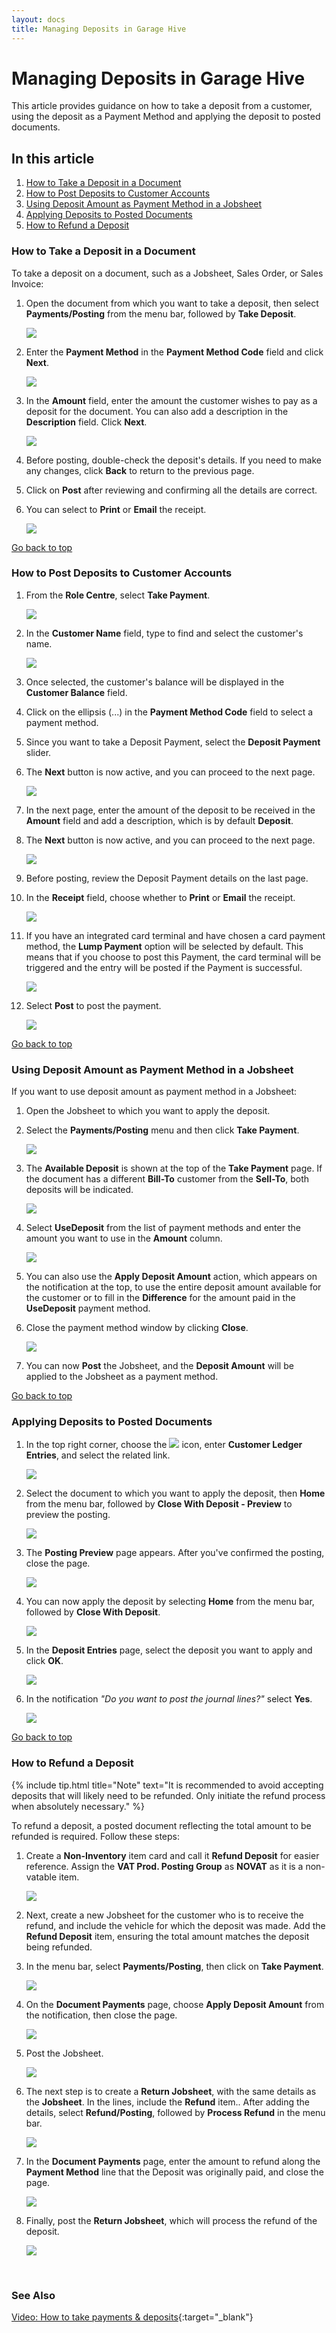 ```yaml
---
layout: docs
title: Managing Deposits in Garage Hive
---
```


<a name="top"></a>

# Managing Deposits in Garage Hive
This article provides guidance on how to take a deposit from a customer, using the deposit as a Payment Method and applying the deposit to posted documents.

## In this article
1. [How to Take a Deposit in a Document](#how-to-take-a-deposit-in-a-document)
2. [How to Post Deposits to Customer Accounts](#how-to-post-deposits-to-customer-accounts)
3. [Using Deposit Amount as Payment Method in a Jobsheet](#using-deposit-amount-as-payment-method-in-a-jobsheet)
4. [Applying Deposits to Posted Documents](#applying-deposits-to-posted-documents)
5. [How to Refund a Deposit](#how-to-refund-a-deposit)

### How to Take a Deposit in a Document
To take a deposit on a document, such as a Jobsheet, Sales Order, or Sales Invoice:
1. Open the document from which you want to take a deposit, then select **Payments/Posting** from the menu bar, followed by **Take Deposit**.

   ![](media/garagehive-take-deposit-in-a-document1.png)

2. Enter the **Payment Method** in the **Payment Method Code** field and click **Next**.

   ![](media/garagehive-take-deposit-in-a-document2.png)

3. In the **Amount** field, enter the amount the customer wishes to pay as a deposit for the document. You can also add a description in the **Description** field. Click **Next**.

   ![](media/garagehive-take-deposit-in-a-document3.png)

4. Before posting, double-check the deposit's details. If you need to make any changes, click **Back** to return to the previous page.
5. Click on **Post** after reviewing and confirming all the details are correct.
6. You can select to **Print** or **Email** the receipt.

   ![](media/garagehive-take-deposit-in-a-document4.png)

[Go back to top](#top)

### How to Post Deposits to Customer Accounts
1. From the **Role Centre**, select **Take Payment**.

   ![](media/take-payment-home.png)

1. In the **Customer Name** field, type to find and select the customer's name.

   ![](media/take-payment-customer.png)

1. Once selected, the customer's balance will be displayed in the **Customer Balance** field.
1. Click on the ellipsis (...) in the **Payment Method Code** field to select a payment method.
1. Since you want to take a Deposit Payment, select the **Deposit Payment** slider.
1. The **Next** button is now active, and you can proceed to the next page.

   ![](media/take-payment-payment-method.png)

1. In the next page, enter the amount of the deposit to be received in the **Amount** field and add a description, which is by default **Deposit**.
1. The **Next** button is now active, and you can proceed to the next page.

   ![](media/take-payment-deposit.png)

1. Before posting, review the Deposit Payment details on the last page.
1. In the **Receipt** field, choose whether to **Print** or **Email** the receipt.

   ![](media/take-payment-deposit2.png)

1. If you have an integrated card terminal and have chosen a card payment method, the **Lump Payment** option will be selected by default. This means that if you choose to post this Payment, the card terminal will be triggered and the entry will be posted if the Payment is successful. 

   ![](media/take-payment-integrated-card-terminal.png)

1. Select **Post** to post the payment.

   ![](media/take-payment-post-card.png)

[Go back to top](#top)

### Using Deposit Amount as Payment Method in a Jobsheet
If you want to use deposit amount as payment method in a Jobsheet:
1. Open the Jobsheet to which you want to apply the deposit.
2. Select the **Payments/Posting** menu and then click **Take Payment**.

   ![](media/take-payment-with-deposit-amount1.png)

3. The **Available Deposit** is shown at the top of the **Take Payment** page. If the document has a different **Bill-To** customer from the **Sell-To**, both deposits will be indicated.

   ![](media/take-payment-with-deposit-amount4.png)

4. Select **UseDeposit** from the list of payment methods and enter the amount you want to use in the **Amount** column.

   ![](media/take-payment-with-deposit-amount2.png)

5. You can also use the **Apply Deposit Amount** action, which appears on the notification at the top,  to use the entire deposit amount available for the customer or to fill in the **Difference** for the amount paid in the **UseDeposit** payment method.
6. Close the payment method window by clicking **Close**.

   ![](media/take-payment-with-deposit-amount3.png)

7. You can now **Post** the Jobsheet, and the **Deposit Amount** will be applied to the Jobsheet as a payment method.

[Go back to top](#top)

### Applying Deposits to Posted Documents
1. In the top right corner, choose the ![](media/search_icon.png) icon, enter **Customer Ledger Entries**, and select the related link.

   ![](media/apply-deposit-payment1.png)

2. Select the document to which you want to apply the deposit, then **Home** from the menu bar, followed by **Close With Deposit - Preview** to preview the posting.

   ![](media/apply-deposit-payment2.png)

3. The **Posting Preview** page appears. After you've confirmed the posting, close the page.

   ![](media/apply-deposit-payment3.png)

4. You can now apply the deposit by selecting **Home** from the menu bar, followed by **Close With Deposit**.

   ![](media/apply-deposit-payment4.png)

5. In the **Deposit Entries** page, select the deposit you want to apply and click **OK**.

   ![](media/apply-deposit-payment5.png)

6. In the notification *"Do you want to post the journal lines?"* select **Yes**.

   ![](media/apply-deposit-payment6.png)


[Go back to top](#top)

### How to Refund a Deposit

   {% include tip.html title="Note" text="It is recommended to avoid accepting deposits that will likely need to be refunded. Only initiate the refund process when absolutely necessary." %}

To refund a deposit, a posted document reflecting the total amount to be refunded is required. Follow these steps:
1. Create a **Non-Inventory** item card and call it **Refund Deposit** for easier reference. Assign the **VAT Prod. Posting Group** as **NOVAT** as it is a non-vatable item.

   ![](media/apply-deposit-refund1.png)

2. Next, create a new Jobsheet for the customer who is to receive the refund, and include the vehicle for which the deposit was made. Add the **Refund Deposit** item, ensuring the total amount matches the deposit being refunded.
3. In the menu bar, select **Payments/Posting**, then click on **Take Payment**.

   ![](media/apply-deposit-refund2.png)

4. On the **Document Payments** page, choose **Apply Deposit Amount** from the notification, then close the page.

   ![](media/apply-deposit-refund3.png)

5. Post the Jobsheet.

   ![](media/apply-deposit-refund4.png)

6. The next step is to create a **Return Jobsheet**, with the same details as the **Jobsheet**. In the lines, include the **Refund** item.. After adding the details, select **Refund/Posting**, followed by **Process Refund** in the menu bar.

   ![](media/apply-deposit-refund5.png)

7. In the **Document Payments** page, enter the amount to refund along the **Payment Method** line that the Deposit was originally paid, and close the page.

   ![](media/apply-deposit-refund6.png)

8. Finally, post the **Return Jobsheet**, which will process the refund of the deposit.

   ![](media/apply-deposit-refund7.png)


<br>

### **See Also**
[Video: How to take payments & deposits](https://www.youtube.com/watch?v=akx2eeBwRIo){:target="_blank"}
